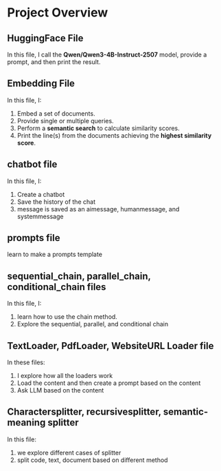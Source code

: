 # Project Overview

## HuggingFace File
In this file, I call the **Qwen/Qwen3-4B-Instruct-2507** model, provide a prompt, and then print the result.

## Embedding File
In this file, I:
1. Embed a set of documents.
2. Provide single or multiple queries.
3. Perform a **semantic search** to calculate similarity scores.
4. Print the line(s) from the documents achieving the **highest similarity score**.
## chatbot file
In this file, I:
1. Create a chatbot
2. Save the history of the chat
3. message is saved as an aimessage, humanmessage, and systemmessage
## prompts file
learn to make a prompts template

## sequential_chain, parallel_chain, conditional_chain files
In this file, I:
1. learn how to use the chain method.
2. Explore the sequential, parallel, and conditional chain

## TextLoader, PdfLoader, WebsiteURL Loader file
In these files:
1. I explore how all the loaders work
2. Load the content and then create a prompt based on the content
3. Ask LLM based on the content

## Charactersplitter, recursivesplitter, semantic-meaning splitter
In this file:
1. we explore different cases of splitter
2. split code, text, document based on different method
